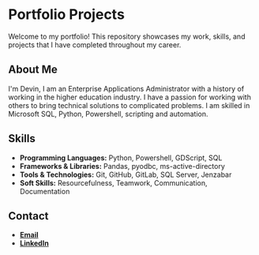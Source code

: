 # Portfolio Projects

Welcome to my portfolio! This repository showcases my work, skills, and projects that I have completed throughout my career. 

<!-- ## Table of Contents

- [About Me](#about-me)
- [Skills](#skills)
- [Contact](#contact) -->

## About Me

I'm Devin, I am an Enterprise Applications Administrator with a history of working in the higher education industry. I have a passion for working with others to bring technical solutions to complicated problems. I am skilled in Microsoft SQL, Python, Powershell, scripting and automation.

## Skills

- **Programming Languages:** Python, Powershell, GDScript, SQL
- **Frameworks & Libraries:** Pandas, pyodbc, ms-active-directory
- **Tools & Technologies:** Git, GitHub, GitLab, SQL Server, Jenzabar
- **Soft Skills:** Resourcefulness, Teamwork, Communication, Documentation

## Contact

- [**Email**](mailto:devinlchaney@gmail.com)
- [**LinkedIn**](https://www.linkedin.com/in/devinchaney/)
